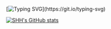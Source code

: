 [![Typing SVG](https://readme-typing-svg.demolab.com/?lines=Hello+Everyone!+I'm+SHH;Have+nice+day!)](https://git.io/typing-svg)

[![SHH's GitHub stats](https://github-readme-stats.vercel.app/api?username=SHH)](https://github.com/anuraghazra/github-readme-stats)

<!--
**chaosmoney/chaosmoney** is a ✨ _special_ ✨ repository because its `README.md` (this file) appears on your GitHub profile.

Here are some ideas to get you started:

- 🔭 I’m currently working on ...
- 🌱 I’m currently learning ...
- 👯 I’m looking to collaborate on ...
- 🤔 I’m looking for help with ...
- 💬 Ask me about ...
- 📫 How to reach me: ...
- 😄 Pronouns: ...
- ⚡ Fun fact: ...
-->
